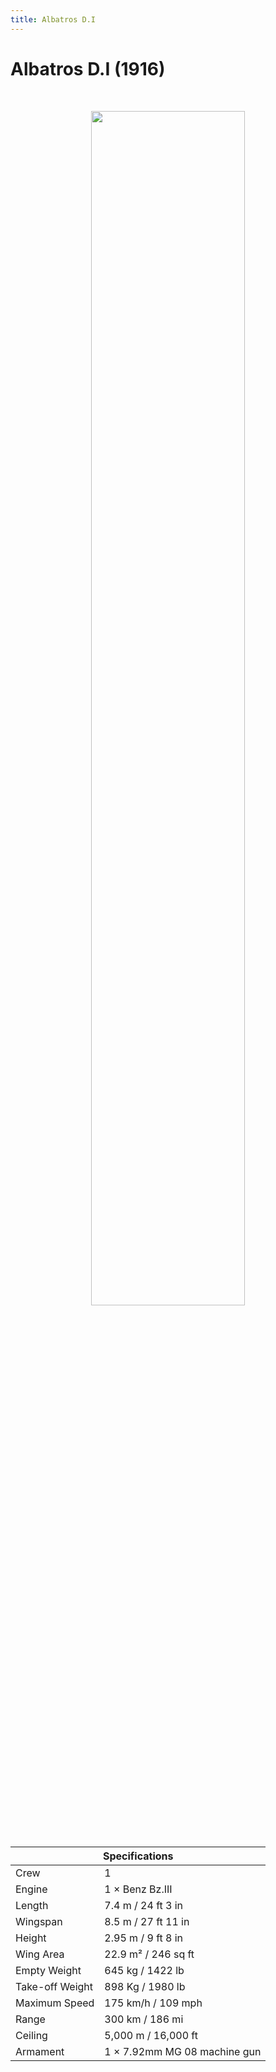 ```yaml
---
title: Albatros D.I
---
```


<h1 class="center-header">Albatros D.I (1916)</h1>

<br>

<p align="center">
  <img src="../images/albatros_di.jpg" width="70%">
</p>

<br>

<table class="table_component">
  <thead>
    <tr>
      <th colspan="2" class="header">Specifications</th>
    </tr>
  </thead>
  <tbody>
    <tr>
      <td>Crew</td>
      <td>1</td>
    </tr>
    <tr>
      <td>Engine</td>
      <td>1 × Benz Bz.III</td>
    </tr>
    <tr>
      <td>Length</td>
      <td>7.4 m / 24 ft 3 in</td>
    </tr>
    <tr>
      <td>Wingspan</td>
      <td>8.5 m / 27 ft 11 in</td>
    </tr>
    <tr>
      <td>Height</td>
      <td>2.95 m / 9 ft 8 in</td>
    </tr>
    <tr>
      <td>Wing Area</td>
      <td>22.9 m² / 246 sq ft</td>
    </tr>
    <tr>
      <td>Empty Weight</td>
      <td>645 kg / 1422 lb</td>
    </tr>
    <tr>
      <td>Take-off Weight</td>
      <td>898 Kg / 1980 lb</td>
    </tr>
    <tr>
      <td>Maximum Speed</td>
      <td>175 km/h / 109 mph</td>
    </tr>
    <tr>
      <td>Range</td>
      <td>300 km / 186 mi</td>
    </tr>
    <tr>
      <td>Ceiling</td>
      <td>5,000 m / 16,000 ft</td>
    </tr>
    <tr>
      <td>Armament</td>
      <td>1 × 7.92mm MG 08 machine gun</td>
    </tr>
  </tbody>
</table>

<br>